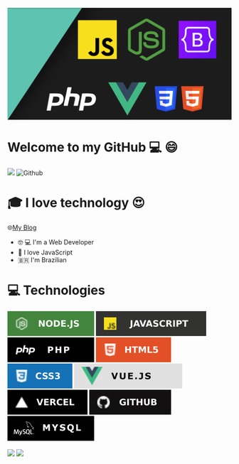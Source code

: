 ![](./images/banner_github.png)

# Welcome to my GitHub :computer: :smile:
![](https://visitor-badge.laobi.icu/badge?page_id=PedroHdev.PedroHdev) ![Github](https://img.shields.io/github/followers/PedroHdev?label=Follow&style=social)

# :mortar_board: I love technology :heart_eyes: 

🌐[My Blog](https://pedro-henrique-dev.vercel.app/)
- :nerd_face: :computer: I'm a Web Developer
- :blue_heart: I love JavaScript
- 🇧🇷 I'm Brazilian

# :computer: Technologies
![](./images/node_shield.svg) ![](./images/javascript_shield.svg) ![](./images/php_shield.svg) ![](./images/html_shield.svg) ![](./images/css_shield.svg) ![](./images/vue_shield.svg) ![](./images/vercel_shield.svg) ![](./images/github_shield.svg) ![](./images/mysql_shield.svg) 

<img align="center" src="https://github-readme-stats.vercel.app/api?username=PedroHdev&show_icons=true&theme=tokyonight"> 
<img align="center" src="https://github-readme-stats.vercel.app/api/top-langs/?username=PedroHdev&theme=light">
